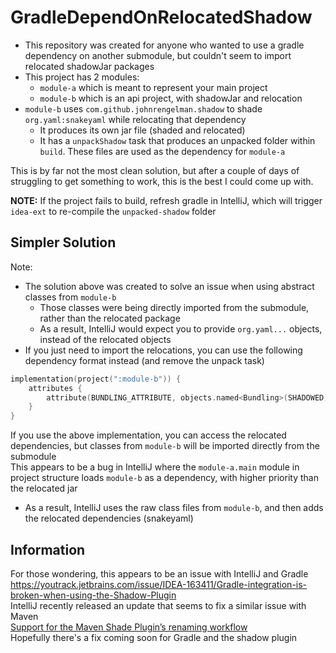 # GradleDependOnRelocatedShadow
- This repository was created for anyone who wanted to use a gradle dependency on another submodule, but couldn't seem to import relocated shadowJar packages
- This project has 2 modules:
  - `module-a` which is meant to represent your main project
  - `module-b` which is an api project, with shadowJar and relocation
- `module-b` uses `com.github.johnrengelman.shadow` to shade `org.yaml:snakeyaml` while relocating that dependency
  - It produces its own jar file (shaded and relocated)
  - It has a `unpackShadow` task that produces an unpacked folder within `build`. These files are used as the dependency for `module-a`

This is by far not the most clean solution, but after a couple of days of struggling to get something to work, this is the best I could come up with.  

**NOTE:** If the project fails to build, refresh gradle in IntelliJ, which will trigger `idea-ext` to re-compile the `unpacked-shadow` folder

## Simpler Solution
Note:
- The solution above was created to solve an issue when using abstract classes from `module-b`
  - Those classes were being directly imported from the submodule, rather than the relocated package
  - As a result, IntelliJ would expect you to provide `org.yaml...` objects, instead of the relocated objects
- If you just need to import the relocations, you can use the following dependency format instead (and remove the unpack task)
```kotlin
implementation(project(":module-b")) {
    attributes {
        attribute(BUNDLING_ATTRIBUTE, objects.named<Bundling>(SHADOWED))
    }
}
```
If you use the above implementation, you can access the relocated dependencies, but classes from `module-b` will be imported directly from the submodule  
This appears to be a bug in IntelliJ where the `module-a.main` module in project structure loads `module-b` as a dependency, with higher priority than the relocated jar
- As a result, IntelliJ uses the raw class files from `module-b`, and then adds the relocated dependencies (snakeyaml)


## Information
For those wondering, this appears to be an issue with IntelliJ and Gradle   
https://youtrack.jetbrains.com/issue/IDEA-163411/Gradle-integration-is-broken-when-using-the-Shadow-Plugin   
IntelliJ recently released an update that seems to fix a similar issue with Maven  
[Support for the Maven Shade Plugin’s renaming workflow](https://www.jetbrains.com/idea/whatsnew/2024-1/#page__content-build-tools)  
Hopefully there's a fix coming soon for Gradle and the shadow plugin
